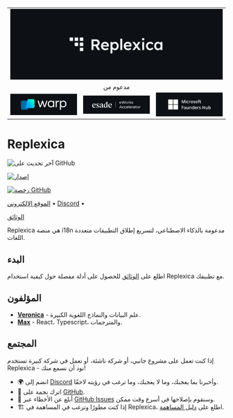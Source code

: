 <table width="100%">
    <tr>
        <td colspan="3">
            <a href="https://replexica.com">
                <img src="./content/banner.dark.png" width="100%" />
            </a>
        </td>
    </tr>
    <tr>
        <td colspan="3" align="center">
            مدعوم من
        </td>
    </tr>
    <tr>
        <td width="33%">
            <a target="_blank" href="https://www.warp.dev/?utm_source=github&utm_medium=referral&utm_campaign=replexica_20240626">
                <img src="./content/warp.dark.png" />
            </a>
        </td>
        <td width="33%">
            <a target="_blank" href="https://www.esade.edu/en/learning-innovation/rambla/eworks">
                <img src="./content/eworks.dark.png" />
            </a>
        </td>
        <td width="33%">
            <a target="_blank" href="https://foundershub.startups.microsoft.com">
                <img src="./content/ms-f-hub.dark.png" />
            </a>
        </td>
    </tr>
</table>


# Replexica



![آخر تحديث على GitHub](https://img.shields.io/github/last-commit/replexica/replexica)


[![إصدار](https://github.com/replexica/replexica/actions/workflows/release.yml/badge.svg)](https://github.com/replexica/replexica/actions/workflows/release.yml)


[![رخصة GitHub](https://img.shields.io/github/license/replexica/replexica)](https://github.com/replexica/replexica/blob/main/LICENSE.md)


[الموقع الإلكتروني](https://replexica.com) •
[Discord](https://replexica.com/go/discord) •

[الوثائق](https://replexica.com/go/docs)


Replexica هي منصة i18n مدعومة بالذكاء الاصطناعي، لتسريع إطلاق التطبيقات متعددة اللغات.


## البدء


اطلع على [الوثائق](https://replexica.com/go/docs) للحصول على أدلة مفصلة حول كيفية استخدام Replexica مع تطبيقك.


## المؤلفون


* **[Veronica](https://github.com/vrcprl)** - علم البيانات والنماذج اللغوية الكبيرة.
* **[Max](https://github.com/maxprilutskiy)** - React، Typescript، والمترجمات.


## المجتمع


إذا كنت تعمل على مشروع جانبي، أو شركة ناشئة، أو تعمل في شركة كبيرة تستخدم Replexica - نود أن نسمع منك!

* 🌍 انضم إلى [Discord](https://discord.gg/GeK6AuSqzw) وأخبرنا بما يعجبك، وما لا يعجبك، وما ترغب في رؤيته لاحقًا.
* 🌟 اترك نجمة على [GitHub](https://github.com/replexica/replexica).
* 🐞 أبلغ عن الأخطاء عبر [GitHub Issues](https://github.com/replexica/replexica/issues) وسنقوم بإصلاحها في أسرع وقت ممكن.
* 🏗️ إذا كنت مطورًا وترغب في المساهمة في Replexica، اطلع على [دليل المساهمة](./CONTRIBUTING.md).
